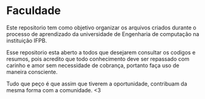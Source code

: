 # Faculdade

Este repositorio tem como objetivo organizar os arquivos criados durante o processo de aprendizado da universidade de Engenharia de computação na instituição IFPB. 

Esse repositorio esta aberto a todos que desejarem consultar os codigos e resumos, pois acredito que todo conhecimento deve ser repassado com carinho e amor sem necessidade de cobrança, portanto faça uso de maneira consciente. 

Tudo que peço é que assim que tiverem a oportunidade, contribuam da mesma forma com a comunidade. <3
